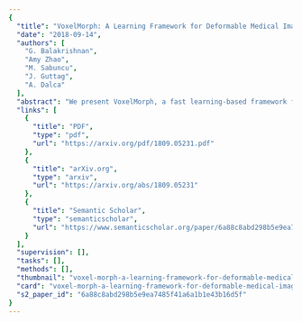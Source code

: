 ```yaml
---
{
  "title": "VoxelMorph: A Learning Framework for Deformable Medical Image Registration",
  "date": "2018-09-14",
  "authors": [
    "G. Balakrishnan",
    "Amy Zhao",
    "M. Sabuncu",
    "J. Guttag",
    "A. Dalca"
  ],
  "abstract": "We present VoxelMorph, a fast learning-based framework for deformable, pairwise medical image registration. Traditional registration methods optimize an objective function for each pair of images, which can be time-consuming for large datasets or rich deformation models. In contrast to this approach and building on recent learning-based methods, we formulate registration as a function that maps an input image pair to a deformation field that aligns these images. We parameterize the function via a convolutional neural network and optimize the parameters of the neural network on a set of images. Given a new pair of scans, VoxelMorph rapidly computes a deformation field by directly evaluating the function. In this paper, we explore two different training strategies. In the first (unsupervised) setting, we train the model to maximize standard image matching objective functions that are based on the image intensities. In the second setting, we leverage auxiliary segmentations available in the training data. We demonstrate that the unsupervised model’s accuracy is comparable to the state-of-the-art methods while operating orders of magnitude faster. We also show that VoxelMorph trained with auxiliary data improves registration accuracy at test time and evaluate the effect of training set size on registration. Our method promises to speed up medical image analysis and processing pipelines while facilitating novel directions in learning-based registration and its applications. Our code is freely available at https://github.com/voxelmorph/voxelmorph.",
  "links": [
    {
      "title": "PDF",
      "type": "pdf",
      "url": "https://arxiv.org/pdf/1809.05231.pdf"
    },
    {
      "title": "arXiv.org",
      "type": "arxiv",
      "url": "https://arxiv.org/abs/1809.05231"
    },
    {
      "title": "Semantic Scholar",
      "type": "semanticscholar",
      "url": "https://www.semanticscholar.org/paper/6a88c8abd298b5e9ea7485f41a6a1b1e43b16d5f"
    }
  ],
  "supervision": [],
  "tasks": [],
  "methods": [],
  "thumbnail": "voxel-morph-a-learning-framework-for-deformable-medical-image-registration-thumb.jpg",
  "card": "voxel-morph-a-learning-framework-for-deformable-medical-image-registration-card.jpg",
  "s2_paper_id": "6a88c8abd298b5e9ea7485f41a6a1b1e43b16d5f"
}
---
```


